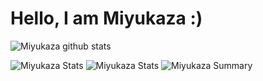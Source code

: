 # Hello, I am Miyukaza :)

![Miyukaza github stats](https://github-readme-stats.vercel.app/api?username=Miyukaza&theme=dracula&show_icons=true&count_private=true)
    
![Miyukaza Stats](https://github-profile-summary-cards.vercel.app/api/cards/repos-per-language?username=Miyukaza&theme=dracula)
![Miyukaza Stats](https://github-profile-summary-cards.vercel.app/api/cards/most-commit-language?username=Miyukaza&theme=dracula)
![Miyukaza Summary](https://github-profile-summary-cards.vercel.app/api/cards/profile-details?username=Miyukaza&theme=dracula)
